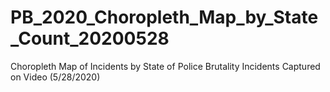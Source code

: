 # PB_2020_Choropleth_Map_by_State_Count_20200528
 Choropleth Map of Incidents by State of Police Brutality Incidents Captured on Video (5/28/2020)
